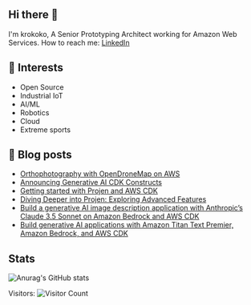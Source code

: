 ## Hi there 👋

I'm krokoko, A Senior Prototyping Architect working for Amazon Web Services. How to reach me: [LinkedIn](https://www.linkedin.com/in/alainkrok/)

## 🔧 Interests

- Open Source
- Industrial IoT
- AI/ML
- Robotics
- Cloud
- Extreme sports

## 📔 Blog posts

- [Orthophotography with OpenDroneMap on AWS](https://aws.amazon.com/fr/blogs/spatial/orthophotography-with-opendronemap-on-aws/)
- [Announcing Generative AI CDK Constructs](https://aws.amazon.com/fr/blogs/devops/announcing-generative-ai-cdk-constructs/)
- [Getting started with Projen and AWS CDK](https://aws.amazon.com/fr/blogs/devops/getting-started-with-projen-and-aws-cdk/)
- [Diving Deeper into Projen: Exploring Advanced Features](https://aws.amazon.com/fr/blogs/devops/diving-deeper-into-projen-exploring-advanced-features/)
- [Build a generative AI image description application with Anthropic’s Claude 3.5 Sonnet on Amazon Bedrock and AWS CDK](https://aws.amazon.com/fr/blogs/machine-learning/build-a-generative-ai-image-description-application-with-anthropics-claude-3-5-sonnet-on-amazon-bedrock-and-aws-cdk/)
- [Build generative AI applications with Amazon Titan Text Premier, Amazon Bedrock, and AWS CDK](https://aws.amazon.com/fr/blogs/machine-learning/build-generative-ai-applications-with-amazon-titan-text-premier-amazon-bedrock-and-aws-cdk/)

## Stats

![Anurag's GitHub stats](https://github-readme-stats.vercel.app/api?username=krokoko&show_icons=true&theme=dracula)

Visitors:
![Visitor Count](https://profile-counter.glitch.me/krokoko/count.svg)
